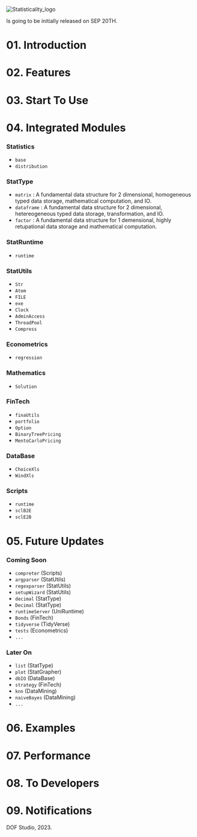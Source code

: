 ![Statisticality_logo](https://github.com/dof-studio/Statisticality/assets/144514436/2f3eb7d6-6ee7-40a6-a6b8-706c2738028d)



Is going to be initially released on SEP 20TH.

# 01. Introduction


# 02. Features


# 03. Start To Use


# 04. Integrated Modules
### Statistics
- `base`
- `distribution`
### StatType
- `matrix` : A fundamental data structure for 2 dimensional, homogeneous typed data storage, mathematical computation, and IO.
- `dataframe` : A fundamental data structure for 2 dimensional, hetereogeneous typed data storage, transformation, and IO.
- `factor` : A fundamental data structure for 1 demensional, highly retupational data storage and mathematical computation.
### StatRuntime
- `runtime`
### StatUtils
- `Str`
- `Atom`
- `FILE`
- `exe`
- `Clock`
- `AdminAccess`
- `ThreadPool`
- `Compress`
### Econometrics
- `regression`
### Mathematics
- `Solution`
### FinTech
- `finaUtils`
- `portfolio`
- `Option`
- `BinaryTreePricing`
- `MentoCarloPricing`
### DataBase
- `ChoiceXls`
- `WindXls`
### Scripts
- `runtime`
- `sclB2E`
- `sclE2B`


# 05. Future Updates
### Coming Soon
- `compreter` (Scripts)
- `argparser` (StatUtils)
- `regexparser` (StatUtils)
- `setupWizard` (StatUtils)
- `decimal` (StatType)
- `Decimal` (StatType)
- `runtimeServer` (UniRuntime)
- `Bonds` (FinTech)
- `tidyverse` (TidyVerse)
- `tests` (Econometrics)
- `...`
### Later On
- `list` (StatType)
- `plot` (StatGrapher)
- `dbIO` (DataBase)
- `strategy` (FinTech)
- `knn` (DataMining)
- `naiveBayes` (DataMining)
- `...`


# 06. Examples


# 07. Performance


# 08. To Developers


# 09. Notifications



DOF Studio, 2023.
